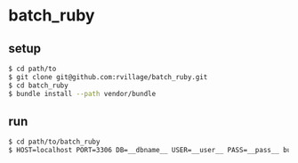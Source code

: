 # batch_ruby

## setup
```sh
$ cd path/to
$ git clone git@github.com:rvillage/batch_ruby.git
$ cd batch_ruby
$ bundle install --path vendor/bundle
```

## run
```sh
$ cd path/to/batch_ruby
$ HOST=localhost PORT=3306 DB=__dbname__ USER=__user__ PASS=__pass__ bundle exec ruby ./lib/batch_sample.rb
```
